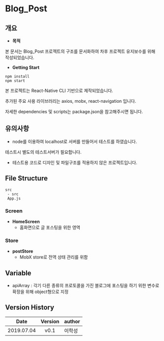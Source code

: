 # Blog_Post

## 개요
* **목적**

본 문서는 Blog_Post 프로젝트의 구조를 문서화하여 차후 프로젝트 유지보수를 위해 작성되었습니다.

* **Getting Start**
```
npm install
npm start
```
본 프로젝트는 React-Native CLI 기반으로 제작되었습니다.

추가된 주요 사용 라이브러리는 axios, mobx, react-navigation 입니다.

자세한 dependencies 및 scripts는 package.json을 참고해주시면 됩니다.

## 유의사항

- node를 이용하여 localhost로 서버를 만들어서 테스트를 하였습니다.

테스트시 별도의 테스트서버가 필요합니다.

- 테스트용 코드로 디자인 및 파일구조를 적용하지 않은 프로젝트입니다.

## File Structure
```
src
 - src
 App.js
```

### Screen

* **HomeScreen**
    * 홈화면으로 글 포스팅을 위한 영역

### Store

* **postStore**
    * MobX store로 전역 상태 관리를 위함

## Variable
- apiArray : 각기 다른 종류의 프로토콜을 가진 블로그에 포스팅을 하기 위한 변수로 확장을 위해 object형으로 지정

## Version History

  Date | Version | author
  ------ | ------ | ------
  2019.07.04 | <center> v0.1 </center> | 이학성